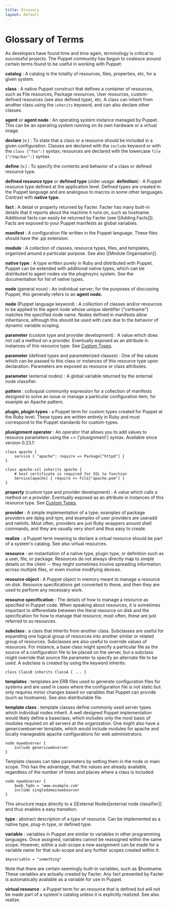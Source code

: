 ```yaml
---
title: Glossary
layout: default
---
```


# Glossary of Terms

As developers have found time and time again, terminology is
critical to successful projects. The Puppet community has begun to
coalesce around certain terms found to be useful in working with
Puppet:

**catalog**
:   A catalog is the totality of resources, files, properties, etc, for a given system.

**class**
:   A native Puppet construct that defines a container of resources, such as File resources, Package resources, User resources, custom-defined resources (see also defined type), etc. A class can inherit from another class using the `inherits` keyword, and can also declare other classes.

**agent** or **agent node**
:   An operating system instance managed by Puppet. This can be an operating system running on its own hardware or a virtual image.

**declare** (v.)
:   To state that a class or a resource should be included in a given configuration. Classes are declared with the `include` keyword or with the `class {"foo":}` syntax; resources are declared with the lowercase `file {"/tmp/bar":}` syntax.

**define** (v.)
:   To specify the contents and behavior of a class or defined resource type. 

**defined resource type** or **defined type** (older usage: **definition**)
:   A Puppet resource type defined at the application level. Defined types are created in the Puppet language and are analogous to macros in some other languages. Contrast with **native type.**

**fact**
:   A detail or property returned by Facter. Facter has many built-in details that it reports about the machine it runs on, such as hostname. Additional facts can easily be returned by Facter (see [[Adding Facts]]). Facts are exposed to your Puppet manifests as global variables. 

**manifest**
:   A configuration file written in the Puppet language. These files should have the .pp extension.

**module**
:   A collection of classes, resource types, files, and templates, organized around a particular purpose. See also [[Module Organisation]].

**native type**
:   A type written purely in Ruby and distributed with Puppet. Puppet can be extended with additional native types, which can be distributed to agent nodes via the pluginsync system. See the documentation for list of native types.

**node** (general noun)
:   An individual server; for the purposes of discussing Puppet, this generally refers to an **agent node.** 

**node** (Puppet language keyword)
:   A collection of classes and/or resources to be applied to the agent node whose unique identifier ("certname") matches the specified node name. Nodes defined in manifests allow inheritance, although this should be used with care due to the behavior of dynamic variable scoping. 

**parameter** (custom type and provider development)
:   A value which does not call a method on a provider. Eventually exposed as an attribute in instances of this resource type. See [Custom Types](http://docs.puppetlabs.com/guides/custom_types.html).

**parameter** (defined types and parameterized classes)
:   One of the values which can be passed to this class or instances of this resource type upon declaration. Parameters are exposed as resource or class attributes. 

**parameter** (external nodes)
: A global variable returned by the external node classifier.

**pattern**
:   colloquial community expression for a collection of manifests designed to solve an issue or manage a particular configuration item, for example an Apache pattern.

**plugin, plugin types**
:   a Puppet term for custom types created for Puppet at the Ruby level. These types are written entirely in Ruby and must correspond to the Puppet standards for custom-types.

**plusignment operator**
:   An operator that allows you to add values to resource parameters using the +> ('plusignment') syntax. Available since version 0.23.1:

    class apache {
        service { "apache": require => Package["httpd"] }
    }
        
    class apache-ssl inherits apache {
        # host certificate is required for SSL to function
        Service[apache] { require +> File["apache.pem"] }
    }

**property** (custom type and provider development)
:   A value which calls a method on a provider. Eventually exposed as an attribute in instances of this resource type. See [Custom Types](http://docs.puppetlabs.com/guides/custom_types.html).

**provider**
:   A simple implementation of a type; examples of package providers are dpkg and rpm, and examples of user providers are useradd and netinfo. Most often, providers are just Ruby wrappers around shell commands, and they are usually very short and thus easy to create.

**realize**
:   a Puppet term meaning to declare a virtual resource should be part of a system's catalog. See also virtual resources.

**resource**
:   an instantiation of a native type, plugin type, or definition such as a user, file, or package. Resources do not always directly map to simple details on the client -- they might sometimes involve spreading information across multiple files, or even involve modifying devices.

**resource object**
:   A Puppet object in memory meant to manage a resource on disk. Resource specifications get converted to these, and then they are used to perform any necessary work.

**resource specification**
:   The details of how to manage a resource as specified in Puppet code. When speaking about resources, it is sometimes important to differentiate between the literal resource on disk and the specification for how to manage that resource; most often, these are just referred to as resources.

**subclass**
:   a class that inherits from another class. Subclasses are useful for expanding one logical group of resources into another similar or related group of resources. Subclasses are also useful to override values of resources. For instance, a base class might specify a particular file as the source of a configuration file to be placed on the server, but a subclass might override that source file parameter to specify an alternate file to be used. A subclass is created by using the keyword inherits:

    class ClassB inherits ClassA { ... }

**templates**
:   templates are ERB files used to generate configuration files for systems and are used in cases where the configuration file is not static but only requires minor changes based on variables that Puppet can provide (such as hostname). See also distributable file.

**template class**
:   template classes define commonly used server types which individual nodes inherit. A well designed Puppet implementation would likely define a baseclass, which includes only the most basic of modules required on all servers at the organization. One might also have a genericwebserver template, which would include modules for apache and locally manageable apache configurations for web administrators:

    node mywebserver {
        include genericwebserver
    }

Template classes can take parameters by setting them in the node or main scope. This has the advantage, that the values are already available, regardless of the number of times and places where a class is included:

    node mywebserver {
        $web_fqdn = 'www.example.com'
        include singledomainwebserver
    }

This structure maps directly to a [[External Nodes|external node classifier]] and thus enables a easy transition.

**type**
:   abstract description of a type of resource. Can be implemented as a native type, plug-in type, or defined type.

**variable**
:   variables in Puppet are similar to variables in other programming languages. Once assigned, variables cannot be reassigned within the same scope. However, within a sub-scope a new assignment can be made for a variable name for that sub-scope and any further scopes created within it:

    $myvariable = "something"

Note that there are certain seemingly built-in variables, such as $hostname. These variables are actually created by Facter. Any fact presented by Facter is automatically available as a variable for use in Puppet.

**virtual resource**
:   a Puppet term for an resource that is defined but will not be made part of a system's catalog unless it is explicitly realized. See also realize.
